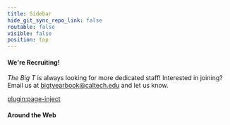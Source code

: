 ```yaml
---
title: Sidebar
hide_git_sync_repo_link: false
routable: false
visible: false
position: top
---
```


#### We're Recruiting!

_The Big T_ is always looking for more dedicated staff! Interested in joining? Email us at [bigtyearbook@caltech.edu](mailto:bigtyearbook@caltech.edu) and let us know.

[plugin:page-inject](/twitterfeed)

#### Around the Web
<a href="https://www.facebook.com/CaltechBigT"> <i class="fa fa-facebook-square fa-2x"></i></a><a href="https://www.instagram.com/caltechbigt/"> <i class="fa fa-instagram fa-2x"></i></a><a href="https://twitter.com/CaltechBigT"> <i class="fa fa-twitter-square fa-2x"></i></a>
